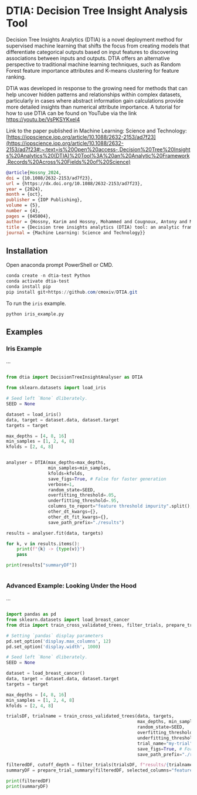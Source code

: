 # DTIA: Decision Tree Insight Analysis Tool
Decision Tree Insights Analytics (DTIA) is a novel deployment method
for supervised machine learning that shifts the focus from creating
models that differentiate categorical outputs based on input features
to discovering associations between inputs and outputs. DTIA offers an
alternative perspective to traditional machine learning techniques,
such as Random Forest feature importance attributes and K-means
clustering for feature ranking.

DTIA was developed in response to the growing need for methods that
can help uncover hidden patterns and relationships within complex
datasets, particularly in cases where abstract information gain
calculations provide more detailed insights than numerical attribute
importance.  A tutorial for how to use DTIA can be found on YouTube
via the link https://youtu.be/VsPKSYKxeI4

Link to the paper published in Machine Learning: Science and Technology:
[https://iopscience.iop.org/article/10.1088/2632-2153/ad7f23](https://iopscience.iop.org/article/10.1088/2632-2153/ad7f23#:~:text=is%20Open%20access-,Decision%20Tree%20Insights%20Analytics%20(DTIA)%20Tool%3A%20an%20Analytic%20Framework,Records%20Across%20Fields%20of%20Science)

``` bibtex
@article{Hossny_2024,
doi = {10.1088/2632-2153/ad7f23},
url = {https://dx.doi.org/10.1088/2632-2153/ad7f23},
year = {2024},
month = {oct},
publisher = {IOP Publishing},
volume = {5},
number = {4},
pages = {045004},
author = {Hossny, Karim and Hossny, Mohammed and Cougnoux, Antony and Mahmoud, Loay and Villanueva, Walter},
title = {Decision tree insights analytics (DTIA) tool: an analytic framework to identify insights from large data records across fields of science},
journal = {Machine Learning: Science and Technology}}
```

## Installation
Open anaconda prompt PowerShell or CMD. <br />

```powershell
conda create -n dtia-test Python
conda activate dtia-test
conda install pip
pip install git+https://github.com/cmoxiv/DTIA.git
```

To run the `iris` example.

```
python iris_example.py
```

## Examples

### Iris Example
...
``` python

from dtia import DecisionTreeInsightAnalyser as DTIA

from sklearn.datasets import load_iris

# Seed left `None` dliberately.
SEED = None

dataset = load_iris()
data, target = dataset.data, dataset.target
targets = target

max_depths = [4, 8, 16]
min_samples = [1, 2, 4, 8]
kfolds = [2, 4, 8]


analyser = DTIA(max_depths=max_depths,
                min_samples=min_samples,
                kfolds=kfolds,
                save_figs=True, # False for faster generation
                verbose=1,
                random_state=SEED,
                overfitting_threshold=.05,
                underfitting_threshold=.95,
                columns_to_report="feature threshold impurity".split(),
                other_dt_kwargs={},
                other_dt_fit_kwargs={},
                save_path_prefix="./results")

results = analyser.fit(data, targets)

for k, v in results.items():
    print(f"{k} -> {type(v)}")
    pass

print(results["summaryDF"])
    
```

### Advanced Example: Looking Under the Hood
...
``` python

import pandas as pd
from sklearn.datasets import load_breast_cancer
from dtia import train_cross_validated_trees, filter_trials, prepare_trial_summary

# Setting `pandas` display parameters
pd.set_option('display.max_columns', 12)
pd.set_option('display.width', 1000)

# Seed left `None` dliberately.
SEED = None

dataset = load_breast_cancer()
data, target = dataset.data, dataset.target
targets = target

max_depths = [4, 8, 16]
min_samples = [1, 2, 4, 8]
kfolds = [2, 4, 8]

trialsDF, trialname = train_cross_validated_trees(data, targets,
                                                  max_depths, min_samples, kfolds,
                                                  random_state=SEED,
                                                  overfitting_threshold=.05,
                                                  underfitting_threshold=.95,
                                                  trial_name="my-trial",
                                                  save_figs=True, # For faster generation
                                                  save_path_prefix="./results")

filteredDF, cutoff_depth = filter_trials(trialsDF, f"results/{trialname}", verbose=1)
summaryDF = prepare_trial_summary(filteredDF, selected_columns="feature threshold impurity".split())

print(filteredDF)
print(summaryDF)
```

